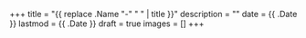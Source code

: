 +++
title = "{{ replace .Name "-" " " | title }}"
description = ""
date = {{ .Date }}
lastmod = {{ .Date }}
draft = true
images = []
+++
